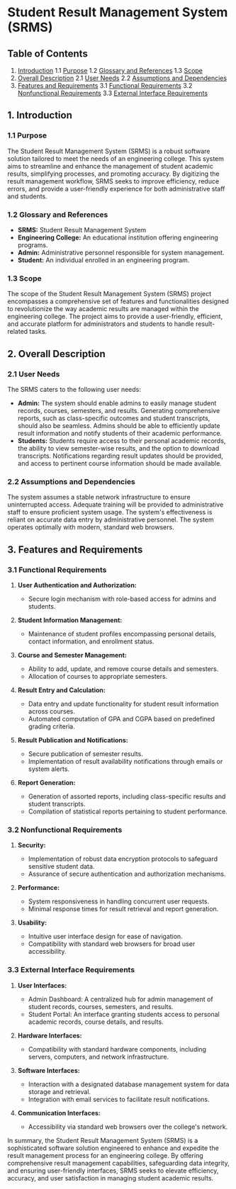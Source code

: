 # Student Result Management System (SRMS)

## Table of Contents
1. [Introduction](#1-introduction)
   1.1 [Purpose](#11-purpose)
   1.2 [Glossary and References](#12-glossary-and-references)
   1.3 [Scope](#13-scope)
2. [Overall Description](#2-overall-description)
   2.1 [User Needs](#21-user-needs)
   2.2 [Assumptions and Dependencies](#22-assumptions-and-dependencies)
3. [Features and Requirements](#3-features-and-requirements)
   3.1 [Functional Requirements](#31-functional-requirements)
   3.2 [Nonfunctional Requirements](#32-nonfunctional-requirements)
   3.3 [External Interface Requirements](#33-external-interface-requirements)

## 1. Introduction
### 1.1 Purpose
The Student Result Management System (SRMS) is a robust software solution tailored to meet the needs of an engineering college. This system aims to streamline and enhance the management of student academic results, simplifying processes, and promoting accuracy. By digitizing the result management workflow, SRMS seeks to improve efficiency, reduce errors, and provide a user-friendly experience for both administrative staff and students.

### 1.2 Glossary and References
- **SRMS:** Student Result Management System
- **Engineering College:** An educational institution offering engineering programs.
- **Admin:** Administrative personnel responsible for system management.
- **Student:** An individual enrolled in an engineering program.

### 1.3 Scope
The scope of the Student Result Management System (SRMS) project encompasses a comprehensive set of features and functionalities designed to revolutionize the way academic results are managed within the engineering college. The project aims to provide a user-friendly, efficient, and accurate platform for administrators and students to handle result-related tasks.

## 2. Overall Description
### 2.1 User Needs
The SRMS caters to the following user needs:
- **Admin:** The system should enable admins to easily manage student records, courses, semesters, and results. Generating comprehensive reports, such as class-specific outcomes and student transcripts, should also be seamless. Admins should be able to efficiently update result information and notify students of their academic performance.
- **Students:** Students require access to their personal academic records, the ability to view semester-wise results, and the option to download transcripts. Notifications regarding result updates should be provided, and access to pertinent course information should be made available.

### 2.2 Assumptions and Dependencies
The system assumes a stable network infrastructure to ensure uninterrupted access.
Adequate training will be provided to administrative staff to ensure proficient system usage.
The system's effectiveness is reliant on accurate data entry by administrative personnel.
The system operates optimally with modern, standard web browsers.

## 3. Features and Requirements
### 3.1 Functional Requirements
1. **User Authentication and Authorization:**
   - Secure login mechanism with role-based access for admins and students.
   
2. **Student Information Management:**
   - Maintenance of student profiles encompassing personal details, contact information, and enrollment status.
   
3. **Course and Semester Management:**
   - Ability to add, update, and remove course details and semesters.
   - Allocation of courses to appropriate semesters.
   
4. **Result Entry and Calculation:**
   - Data entry and update functionality for student result information across courses.
   - Automated computation of GPA and CGPA based on predefined grading criteria.
   
5. **Result Publication and Notifications:**
   - Secure publication of semester results.
   - Implementation of result availability notifications through emails or system alerts.
   
6. **Report Generation:**
   - Generation of assorted reports, including class-specific results and student transcripts.
   - Compilation of statistical reports pertaining to student performance.

### 3.2 Nonfunctional Requirements
1. **Security:**
   - Implementation of robust data encryption protocols to safeguard sensitive student data.
   - Assurance of secure authentication and authorization mechanisms.
   
2. **Performance:**
   - System responsiveness in handling concurrent user requests.
   - Minimal response times for result retrieval and report generation.
   
3. **Usability:**
   - Intuitive user interface design for ease of navigation.
   - Compatibility with standard web browsers for broad user accessibility.

### 3.3 External Interface Requirements
1. **User Interfaces:**
   - Admin Dashboard: A centralized hub for admin management of student records, courses, semesters, and results.
   - Student Portal: An interface granting students access to personal academic records, course details, and results.
   
2. **Hardware Interfaces:**
   - Compatibility with standard hardware components, including servers, computers, and network infrastructure.
   
3. **Software Interfaces:**
   - Interaction with a designated database management system for data storage and retrieval.
   - Integration with email services to facilitate result notifications.
   
4. **Communication Interfaces:**
   - Accessibility via standard web browsers over the college's network.

In summary, the Student Result Management System (SRMS) is a sophisticated software solution engineered to enhance and expedite the result management process for an engineering college. By offering comprehensive result management capabilities, safeguarding data integrity, and ensuring user-friendly interfaces, SRMS seeks to elevate efficiency, accuracy, and user satisfaction in managing student academic results.

